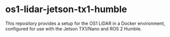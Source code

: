 # os1-lidar-jetson-tx1-humble
This repository provides a setup for the OS1 LiDAR in a Docker environment, configured for use with the Jetson TX1/Nano and ROS 2 Humble.
